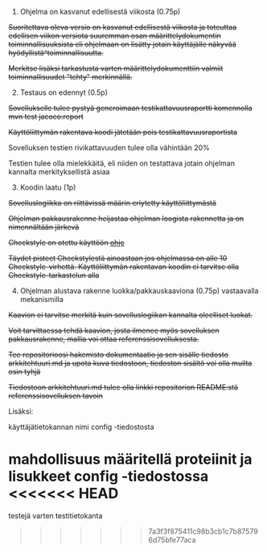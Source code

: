 1. Ohjelma on kasvanut edellisestä viikosta (0.75p)

~~Suoritettava oleva versio on kasvanut edellisestä viikosta ja toteuttaa edellisen viikon versiota suuremman osan määrittelydokumentin toiminnallisuuksista eli ohjelmaan on lisätty jotain käyttäjälle näkyvää hyödyllistä^toiminnallisuutta.~~

~~Merkitse lisäksi tarkastusta varten määrittelydokumenttiin valmiit toiminnallisuudet "tehty" merkinnällä.~~

2. Testaus on edennyt (0.5p)

~~Sovellukselle tulee pystyä generoimaan testikattavuusraportti komennolla mvn test jacoco:report~~

~~Käyttöliittymän rakentava koodi jätetään pois testikattavuusraportista~~

Sovelluksen testien rivikattavuuden tulee olla vähintään 20%

Testien tulee olla mielekkäitä, eli niiden on testattava jotain ohjelman kannalta merkityksellistä asiaa

3. Koodin laatu (1p)

~~Sovelluslogiikka on riittävissä määrin eriytetty käyttöliittymästä~~

~~Ohjelman pakkausrakenne heijastaa ohjelman loogista rakennetta ja on nimennältään järkevä~~

~~Checkstyle on otettu käyttöön [ohje](https://github.com/mluukkai/ohjelmistotekniikka-kevat-2020/blob/master/web/checkstyle.md)~~

~~Täydet pisteet Checkstylestä ainoastaan jos ohjelmassa on alle 10 Checkstyle-virhettä. Käyttöliittymän rakentavan koodin ei tarvitse olla Checkstyle-tarkastelun alla~~

4. Ohjelman alustava rakenne luokka/pakkauskaaviona (0.75p) vastaavalla mekanismilla

~~Kaavion ei tarvitse merkitä kuin sovelluslogiikan kannalta oleelliset luokat.~~

~~Voit tarvittaessa tehdä kaavion, josta ilmenee myös sovelluksen pakkausrakenne, mallia voi ottaa referenssisovelluksesta.~~

~~Tee repositorioosi hakemisto dokumentaatio ja sen sisälle tiedosto arkkitehtuuri.md ja upota kuva tiedostoon, tiedoston sisältö voi olla muilta osin tyhjä~~

~~Tiedostoon arkkitehtuuri.md tulee olla linkki repositorion README:stä referenssisovelluksen tavoin~~

Lisäksi:

käyttäjätietokannan nimi config -tiedostosta

mahdollisuus määritellä proteiinit ja lisukkeet config -tiedostossa
<<<<<<< HEAD
=======

testejä varten testitietokanta
>>>>>>> 7a3f3f875411c98b3cb1c7b875796d75bfe77aca

